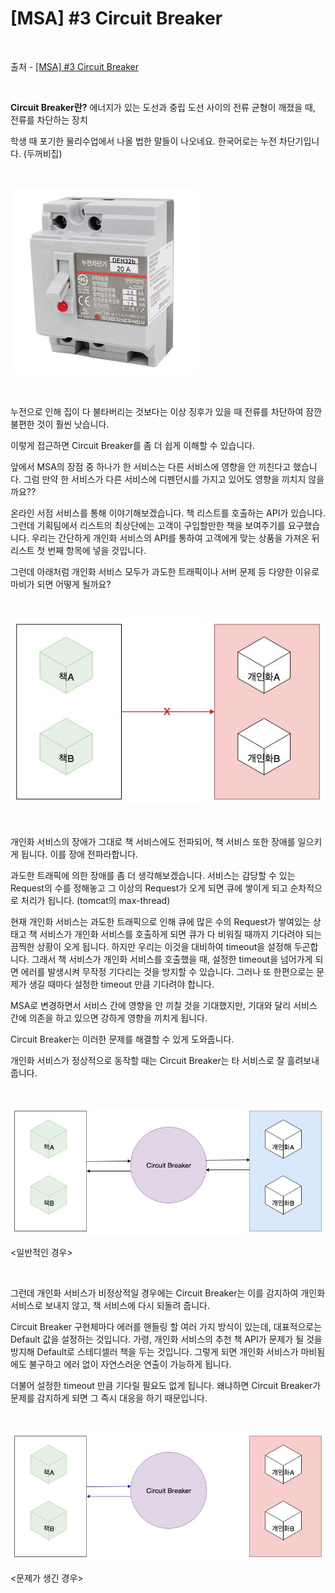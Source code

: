 # [MSA] #3 Circuit Breaker

<br/>

출처 - [[MSA] #3 Circuit Breaker](https://alwayspr.tistory.com/26)

<br/>

**Circuit Breaker란?** 에너지가 있는 도선과 중립 도선 사이의 전류 균형이 깨졌을 때, 전류를 차단하는 장치

학생 때 포기한 물리수업에서 나올 법한 말들이 나오네요. 한국어로는 누전 차단기입니다. (두꺼비집)

<br/>

![images](../../../Images/20191128/20191128-1508-06.png)

<br/>

누전으로 인해 집이 다 불타버리는 것보다는 이상 징후가 있을 때 전류를 차단하여 잠깐 불편한 것이 훨씬 낫습니다.

이렇게 접근하면 Circuit Breaker를 좀 더 쉽게 이해할 수 있습니다.

앞에서 MSA의 장점 중 하나가 한 서비스는 다른 서비스에 영향을 안 끼친다고 했습니다. 그럼 만약 한 서비스가 다른 서비스에 디펜던시를 가지고 있어도 영향을 끼치지 않을까요??

온라인 서점 서비스를 통해 이야기해보겠습니다. 책 리스트를 호출하는 API가 있습니다. 그런데 기획팀에서 리스트의 최상단에는 고객이 구입할만한 책을 보여주기를 요구했습니다. 우리는 간단하게 개인화 서비스의 API를 통하여 고객에게 맞는 상품을 가져온 뒤 리스트 첫 번째 항목에 넣을 것입니다.

그런데 아래처럼 개인화 서비스 모두가 과도한 트래픽이나 서버 문제 등 다양한 이유로 마비가 되면 어떻게 될까요?

<br/>

![images](../../../Images/20191128/20191128-1508-07.png)

<br/>

개인화 서비스의 장애가 그대로 책 서비스에도 전파되어, 책 서비스 또한 장애를 일으키게 됩니다. 이를 장애 전파라합니다.

과도한 트래픽에 의한 장애를 좀 더 생각해보겠습니다. 서비스는 감당할 수 있는 Request의 수를 정해놓고 그 이상의 Request가 오게 되면 큐에 쌓이게 되고 순차적으로 처리가 됩니다. (tomcat의 max-thread)

현재 개인화 서비스는 과도한 트래픽으로 인해 큐에 많은 수의 Request가 쌓여있는 상태고 책 서비스가 개인화 서비스를 호출하게 되면 큐가 다 비워질 때까지 기다려야 되는 끔찍한 상황이 오게 됩니다. 하지만 우리는 이것을 대비하여 timeout을 설정해 두곤합니다. 그래서 책 서비스가 개인화 서비스를 호출했을 때, 설정한 timeout을 넘어가게 되면 에러를 발생시켜 무작정 기다리는 것을 방지할 수 있습니다. 그러나 또 한편으로는 문제가 생길 때마다 설정한 timeout 만큼 기다려야 합니다.

MSA로 변경하면서 서비스 간에 영향을 안 끼칠 것을 기대했지만, 기대와 달리 서비스 간에 의존을 하고 있으면 강하게 영향을 끼치게 됩니다.

Circuit Breaker는 이러한 문제를 해결할 수 있게 도와줍니다.

개인화 서비스가 정상적으로 동작할 때는 Circuit Breaker는 타 서비스로 잘 흘려보내줍니다.

<br/>

![images](../../../Images/20191128/20191128-1508-08.png)

<일반적인 경우>

<br/>

그런데 개인화 서비스가 비정상적일 경우에는 Circuit Breaker는 이를 감지하여 개인화 서비스로 보내지 않고, 책 서비스에 다시 되돌려 줍니다.

Circuit Breaker 구현체마다 에러를 핸들링 할 여러 가지 방식이 있는데, 대표적으로는 Default 값을 설정하는 것입니다. 가령, 개인화 서비스의 추천 책 API가 문제가 될 것을 방지해 Default로 스테디셀러 책을 두는 것입니다. 그렇게 되면 개인화 서비스가 마비됨에도 불구하고 에러 없이 자연스러운 연출이 가능하게 됩니다.

더불어 설정한 timeout 만큼 기다릴 필요도 없게 됩니다. 왜냐하면 Circuit Breaker가 문제를 감지하게 되면 그 즉시 대응을 하기 때문입니다.

<br/>

![images](../../../Images/20191128/20191128-1508-09.png)

<문제가 생긴 경우>

<br/>

